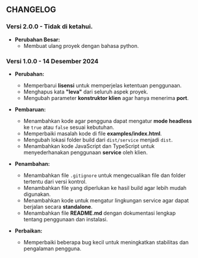 ## CHANGELOG 

### Versi 2.0.0 - Tidak di ketahui.

- **Perubahan Besar:**
    - Membuat ulang proyek dengan bahasa python.

### Versi 1.0.0 - 14 Desember 2024

- **Perubahan:**  
  - Memperbarui **lisensi** untuk memperjelas ketentuan penggunaan.  
  - Menghapus kata **"leva"** dari seluruh aspek proyek.  
  - Mengubah parameter **konstruktor klien** agar hanya menerima **port**.  

- **Pembaruan:**  
  - Menambahkan kode agar pengguna dapat mengatur **mode headless** ke `true` atau `false` sesuai kebutuhan.  
  - Memperbaiki masalah kode di file **examples/index.html**.  
  - Mengubah lokasi folder build dari `dist/service` menjadi `dist`.  
  - Menambahkan kode JavaScript dan TypeScript untuk menyederhanakan penggunaan **service** oleh klien.  

- **Penambahan:**  
  - Menambahkan file `.gitignore` untuk mengecualikan file dan folder tertentu dari versi kontrol.  
  - Menambahkan file yang diperlukan ke hasil build agar lebih mudah digunakan.  
  - Menambahkan kode untuk mengatur lingkungan service agar dapat berjalan secara **standalone**.  
  - Menambahkan file **README.md** dengan dokumentasi lengkap tentang penggunaan dan instalasi.  

- **Perbaikan:**  
  - Memperbaiki beberapa bug kecil untuk meningkatkan stabilitas dan pengalaman pengguna.